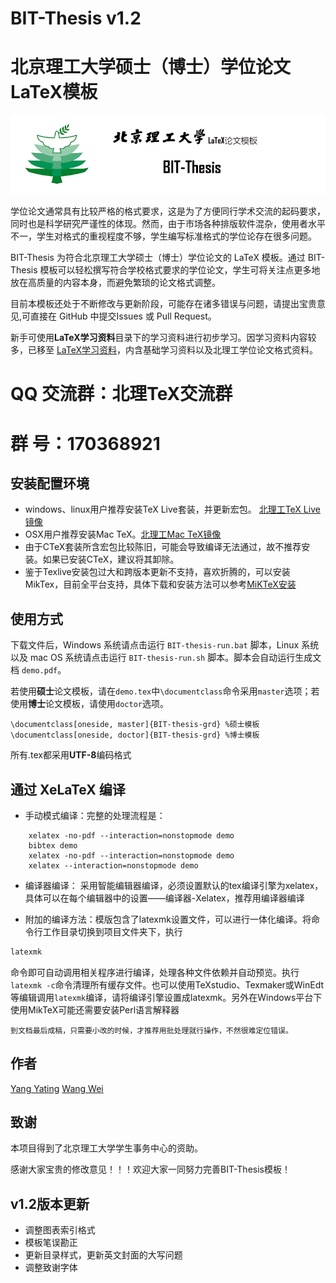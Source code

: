 
# BIT-Thesis v1.2
# 北京理工大学硕士（博士）学位论文LaTeX模板

![Beijing Institude of Technology](https://github.com/y-yating/image/raw/master/image-school/bit-thesis.png)

学位论文通常具有比较严格的格式要求，这是为了方便同行学术交流的起码要求，同时也是科学研究严谨性的体现。然而，由于市场各种排版软件混杂，使用者水平不一，学生对格式的重视程度不够，学生编写标准格式的学位论存在很多问题。

BIT-Thesis 为符合北京理工大学硕士（博士）学位论文的 LaTeX 模板。通过 BIT-Thesis 模板可以轻松撰写符合学校格式要求的学位论文，学生可将关注点更多地放在高质量的内容本身，而避免繁琐的论文格式调整。

目前本模板还处于不断修改与更新阶段，可能存在诸多错误与问题，请提出宝贵意见,可直接在 GitHub 中提交Issues 或 Pull Request。

新手可使用**LaTeX学习资料**目录下的学习资料进行初步学习。因学习资料内容较多，已移至 [LaTeX学习资料](https://github.com/BIT-thesis/LaTeX-materials)，内含基础学习资料以及北理工学位论文格式资料。

# QQ 交流群：北理TeX交流群
# 群   号：170368921

## 安装配置环境

*  windows、linux用户推荐安装TeX Live套装，并更新宏包。 [北理工TeX Live镜像](http://mirror.bit.edu.cn/CTAN/systems/texlive/Images/)
*  OSX用户推荐安装Mac TeX。[北理工Mac TeX镜像](http://mirror.bit.edu.cn/CTAN/systems/mac/mactex/)
*  由于CTeX套装所含宏包比较陈旧，可能会导致编译无法通过，故不推荐安装。如果已安装CTeX，建议将其卸除。
*  鉴于Texlive安装包过大和跨版本更新不支持，喜欢折腾的，可以安装MikTex，目前全平台支持，具体下载和安装方法可以参考[MiKTeX安装](https://miktex.org/)


## 使用方式

下载文件后，Windows 系统请点击运行 `BIT-thesis-run.bat` 脚本，Linux 系统以及 mac OS 系统请点击运行 `BIT-thesis-run.sh` 脚本。脚本会自动运行生成文档 `demo.pdf`。

若使用**硕士**论文模板，请在`demo.tex`中`\documentclass`命令采用`master`选项；若使用**博士**论文模板，请使用`doctor`选项。

```
\documentclass[oneside, master]{BIT-thesis-grd} %硕士模板 
\documentclass[oneside, doctor]{BIT-thesis-grd} %博士模板 
```

所有.tex都采用**UTF-8**编码格式


##  通过 XeLaTeX 编译


- 手动模式编译：完整的处理流程是：

```
    xelatex -no-pdf --interaction=nonstopmode demo
    bibtex demo
    xelatex -no-pdf --interaction=nonstopmode demo
    xelatex --interaction=nonstopmode demo
```
- 编译器编译：
采用智能编辑器编译，必须设置默认的tex编译引擎为xelatex，具体可以在每个编辑器中的设置——编译器-Xelatex，推荐用编译器编译

- 附加的编译方法：模版包含了latexmk设置文件，可以进行一体化编译。将命令行工作目录切换到项目文件夹下，执行
```bash
latexmk
```
命令即可自动调用相关程序进行编译，处理各种文件依赖并自动预览。执行`latexmk -c`命令清理所有缓存文件。也可以使用TeXstudio、Texmaker或WinEdt等编辑调用`latexmk`编译，请将编译引擎设置成latexmk。另外在Windows平台下使用MikTeX可能还需要安装Perl语言解释器

`到文档最后成稿，只需要小改的时候，才推荐用批处理就行操作，不然很难定位错误。`

## 作者

[Yang Yating](https://github.com/y-yating/)
[Wang Wei](https://github.com/qiuzhu/)
##  致谢
本项目得到了北京理工大学学生事务中心的资助。

感谢大家宝贵的修改意见！！！欢迎大家一同努力完善BIT-Thesis模板！

## v1.2版本更新
- 调整图表索引格式
- 模板笔误勘正
- 更新目录样式，更新英文封面的大写问题
- 调整致谢字体
